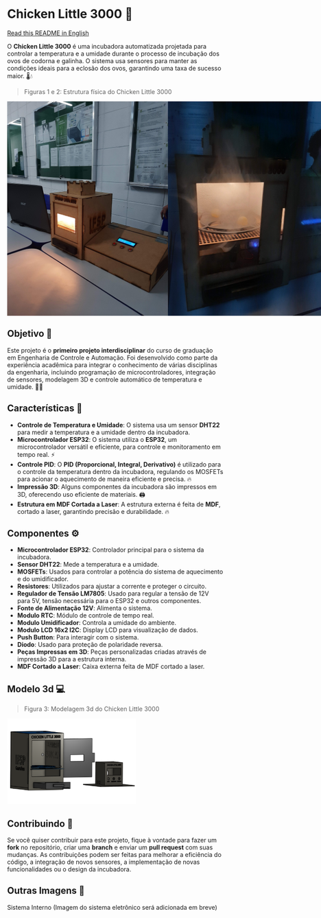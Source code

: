 # Chicken Little 3000 🐣

[Read this README in English](README.md)

O **Chicken Little 3000** é uma incubadora automatizada projetada para controlar a temperatura e a umidade durante o processo de incubação dos ovos de codorna e galinha. O sistema usa sensores para manter as condições ideais para a eclosão dos ovos, garantindo uma taxa de sucesso maior. 🌡️💧

> Figuras 1 e 2: Estrutura física do Chicken Little 3000
<div style="display: flex; justify-content: space-around;">
  <img src="assets/images/img_01.jpg" width="400" height="500" />
  <img src="assets/images/img_02.jpg" width="400" height="500" />
</div>

## Objetivo 🎯

Este projeto é o **primeiro projeto interdisciplinar** do curso de graduação em Engenharia de Controle e Automação. Foi desenvolvido como parte da experiência acadêmica para integrar o conhecimento de várias disciplinas da engenharia, incluindo programação de microcontroladores, integração de sensores, modelagem 3D e controle automático de temperatura e umidade. 🔧📐

## Características 🌟

- **Controle de Temperatura e Umidade**: O sistema usa um sensor **DHT22** para medir a temperatura e a umidade dentro da incubadora.
- **Microcontrolador ESP32**: O sistema utiliza o **ESP32**, um microcontrolador versátil e eficiente, para controle e monitoramento em tempo real. ⚡
- **Controle PID**: O **PID (Proporcional, Integral, Derivativo)** é utilizado para o controle da temperatura dentro da incubadora, regulando os MOSFETs para acionar o aquecimento de maneira eficiente e precisa. 🔥
- **Impressão 3D**: Alguns componentes da incubadora são impressos em 3D, oferecendo uso eficiente de materiais. 🖨️
- **Estrutura em MDF Cortada a Laser**: A estrutura externa é feita de **MDF**, cortado a laser, garantindo precisão e durabilidade. 🔥

## Componentes ⚙️

- **Microcontrolador ESP32**: Controlador principal para o sistema da incubadora.
- **Sensor DHT22**: Mede a temperatura e a umidade.
- **MOSFETs**: Usados para controlar a potência do sistema de aquecimento e do umidificador.
- **Resistores**: Utilizados para ajustar a corrente e proteger o circuito.
- **Regulador de Tensão LM7805**: Usado para regular a tensão de 12V para 5V, tensão necessária para o ESP32 e outros componentes.
- **Fonte de Alimentação 12V**: Alimenta o sistema.
- **Modulo RTC**: Módulo de controle de tempo real.
- **Modulo Umidificador**: Controla a umidade do ambiente.
- **Modulo LCD 16x2 I2C**: Display LCD para visualização de dados.
- **Push Button**: Para interagir com o sistema.
- **Diodo**: Usado para proteção de polaridade reversa.
- **Peças Impressas em 3D**: Peças personalizadas criadas através de impressão 3D para a estrutura interna.
- **MDF Cortado a Laser**: Caixa externa feita de MDF cortado a laser.

## Modelo 3d 💻

> Figura 3: Modelagem 3d do Chicken Little 3000
<img src="assets/images/img_03.png" width="300" height="200" />

## Contribuindo 🤝

Se você quiser contribuir para este projeto, fique à vontade para fazer um **fork** no repositório, criar uma **branch** e enviar um **pull request** com suas mudanças. As contribuições podem ser feitas para melhorar a eficiência do código, a integração de novos sensores, a implementação de novas funcionalidades ou o design da incubadora.

## Outras Imagens 📸
Sistema Interno
(Imagem do sistema eletrônico será adicionada em breve)

